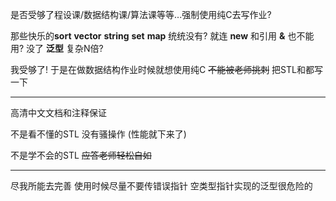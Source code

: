 是否受够了程设课/数据结构课/算法课等等...强制使用纯C去写作业?

那些快乐的**sort** **vector** **string** **set** **map** 统统没有? 就连 **new** 和引用 **&** 也不能用? 没了 **泛型** 复杂N倍?

我受够了! 于是在做数据结构作业时候就想使用纯C ~~不能被老师挑刺~~ 把STL和都写一下

----

高清中文文档和注释保证

不是看不懂的STL 没有骚操作 (性能就下来了)

不是学不会的STL ~~应答老师轻松自如~~

----

尽我所能去完善
使用时候尽量不要传错误指针 空类型指针实现的泛型很危险的
